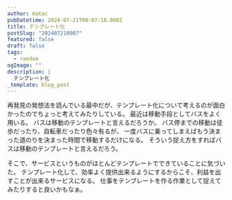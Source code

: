 ```yaml
---
author: matac
pubDatetime: 2024-07-21T00:07:18.000Z
title: テンプレート化
postSlug: "202407210007"
featured: false
draft: false
tags:
  - random
ogImage: ""
description: |
  テンプレート化
_template: blog_post
---
```


再発見の発想法を読んでいる最中だが、テンプレート化について考えるのが面白かったのでちょっと考えてみたりしている。
最近は移動手段としてバスをよく用いる。
バスは移動のテンプレートと言えるだろうか。
バス停までの移動は徒歩だったり、自転車だったり色々有るが、
一度バスに乗ってしまえばもう決まった道のりを決まった時間で移動するだけになる。
そういう捉え方をすればバスは移動のテンプレートと言えるだろう。

そこで、サービスというものがほとんどテンプレートでできていることに気づいた。
テンプレート化して、効率よく提供出来るようにするからこそ、利益を出すことが出来るサービスになる。
仕事をテンプレートを作る作業として捉えてみたりすると良いかもなぁ。
